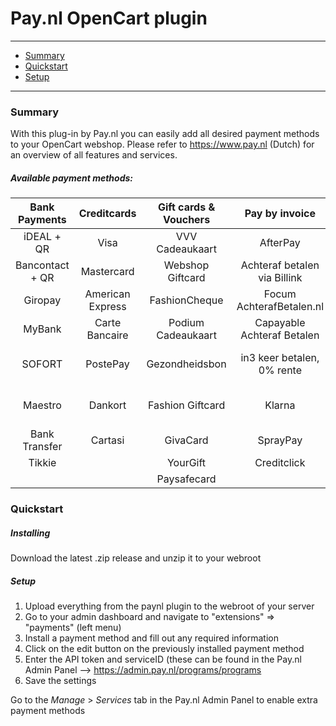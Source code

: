 # Pay.nl OpenCart plugin

---
- [Summary](#summary)
- [Quickstart](#quickstart)
- [Setup](#setup)

---
### Summary

With this plug-in by Pay.nl you can easily add all desired payment methods to your OpenCart webshop. Please refer to https://www.pay.nl (Dutch) for an overview of all features and services. 

##### Available payment methods:

Bank Payments  | Creditcards | Gift cards & Vouchers | Pay by invoice | Others | 
:-----------: | :-----------: | :-----------: | :-----------: | :-----------: |
iDEAL + QR |Visa | VVV Cadeaukaart | AfterPay | PayPal |
Bancontact + QR |  Mastercard | Webshop Giftcard | Achteraf betalen via Billink | WeChatPay | 
Giropay |American Express | FashionCheque |Focum AchterafBetalen.nl | AmazonPay |
MyBank | Carte Bancaire | Podium Cadeaukaart | Capayable Achteraf Betalen | Cashly | 
SOFORT | PostePay | Gezondheidsbon | in3 keer betalen, 0% rente | Pay Fixed Price (phone) |
Maestro | Dankort | Fashion Giftcard | Klarna | Instore Payments (POS) |
Bank Transfer | Cartasi | GivaCard | SprayPay | Przelewy24 | 
| Tikkie | | YourGift | Creditclick | Apple Pay | 
| | | Paysafecard |


### Quickstart

##### Installing

Download the latest .zip release and unzip it to your webroot

##### Setup

1. Upload everything from the paynl plugin to the webroot of your server
2. Go to your admin dashboard and navigate to "extensions" => "payments" (left menu)
3. Install a payment method and fill out any required information
4. Click on the edit button on the previously installed payment method
5. Enter the API token and serviceID (these can be found in the Pay.nl Admin Panel --> https://admin.pay.nl/programs/programs
6. Save the settings

Go to the *Manage* > *Services* tab in the Pay.nl Admin Panel to enable extra payment methods